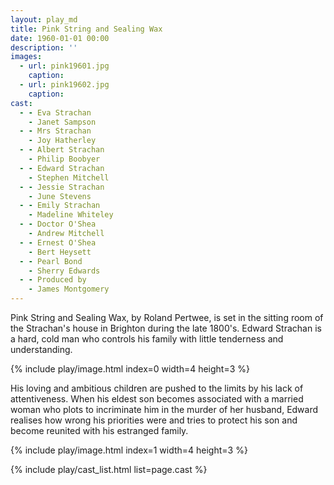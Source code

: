 ```yaml
---
layout: play_md
title: Pink String and Sealing Wax
date: 1960-01-01 00:00
description: ''
images:
  - url: pink19601.jpg
    caption:
  - url: pink19602.jpg
    caption:
cast:
  - - Eva Strachan
    - Janet Sampson
  - - Mrs Strachan
    - Joy Hatherley
  - - Albert Strachan
    - Philip Boobyer
  - - Edward Strachan
    - Stephen Mitchell
  - - Jessie Strachan
    - June Stevens
  - - Emily Strachan
    - Madeline Whiteley
  - - Doctor O'Shea
    - Andrew Mitchell
  - - Ernest O'Shea
    - Bert Heysett
  - - Pearl Bond
    - Sherry Edwards
  - - Produced by
    - James Montgomery
---
```


Pink String and Sealing Wax, by Roland Pertwee, is set in the sitting room of the Strachan's house in Brighton during the late 1800's. Edward Strachan is a hard, cold man who controls his family with little tenderness and understanding.

{% include play/image.html index=0 width=4 height=3 %}

His loving and ambitious children are pushed to the limits by his lack of attentiveness. When his eldest son becomes associated with a married woman who plots to incriminate him in the murder of her husband, Edward realises how wrong his priorities were and tries to protect his son and become reunited with his estranged family.

{% include play/image.html index=1 width=4 height=3 %}

{% include play/cast_list.html list=page.cast %}
